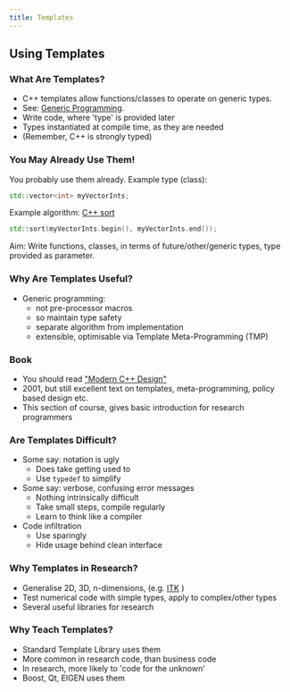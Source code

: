 ```yaml
---
title: Templates
---
```


## Using Templates

### What Are Templates?

* C++ templates allow functions/classes to operate on generic types.
* See: [Generic Programming](http://en.wikipedia.org/wiki/Generic_programming).
* Write code, where 'type' is provided later
* Types instantiated at compile time, as they are needed
* (Remember, C++ is strongly typed)


### You May Already Use Them!

You probably use them already. Example type (class):

```c++
std::vector<int> myVectorInts;
```

Example algorithm: [C++ sort](http://www.cplusplus.com/reference/algorithm/sort/)

```c++
std::sort(myVectorInts.begin(), myVectorInts.end());
```

Aim: Write functions, classes, in terms of future/other/generic types, type provided as parameter.


### Why Are Templates Useful?

* Generic programming:
    * not pre-processor macros
    * so maintain type safety
    * separate algorithm from implementation
    * extensible, optimisable via Template Meta-Programming (TMP)


### Book

* You should read ["Modern C++ Design"](http://erdani.com/index.php/books/modern-c-design/)
* 2001, but still excellent text on templates, meta-programming, policy based design etc.
* This section of course, gives basic introduction for research programmers


### Are Templates Difficult?

* Some say: notation is ugly
    * Does take getting used to
    * Use ```typedef``` to simplify
* Some say: verbose, confusing error messages
    * Nothing intrinsically difficult
    * Take small steps, compile regularly
    * Learn to think like a compiler
* Code infiltration
    * Use sparingly
    * Hide usage behind clean interface


### Why Templates in Research?

* Generalise 2D, 3D, n-dimensions, (e.g. [ITK](http://www.itk.org) )
* Test numerical code with simple types, apply to complex/other types
* Several useful libraries for research


### Why Teach Templates?

* Standard Template Library uses them
* More common in research code, than business code
* In research, more likely to 'code for the unknown'
* Boost, Qt, EIGEN uses them
